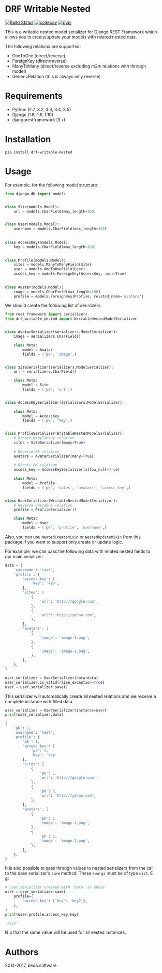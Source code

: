 DRF Writable Nested
====================
[![Build Status](https://travis-ci.org/beda-software/drf-writable-nested.svg?branch=master)](https://travis-ci.org/beda-software/drf-writable-nested)
[![codecov](https://codecov.io/gh/beda-software/drf-writable-nested/branch/master/graph/badge.svg)](https://codecov.io/gh/beda-software/drf-writable-nested)
[![pypi](https://img.shields.io/pypi/v/drf-writable-nested.svg)](https://pypi.python.org/pypi/drf-writable-nested)

This is a writable nested model serializer for Django REST Framework which
allows you to create/update your models with related nested data. 

The following relations are supported:
- OneToOne (direct/reverse)
- ForeignKey (direct/reverse)
- ManyToMany (direct/reverse excluding m2m relations with through model)
- GenericRelation (this is always only reverse)

Requirements
============

- Python (2.7, 3.2, 3.3, 3.4, 3.5)
- Django (1.8, 1.9, 1.10)
- djangorestframework (3.x)

Installation
============

```
pip install drf-writable-nested
```

Usage
=====

For example, for the following model structure:
```python
from django.db import models


class Site(models.Model):
    url = models.CharField(max_length=100)


class User(models.Model):
    username = models.CharField(max_length=100)
    
    
class AccessKey(models.Model):
    key = models.CharField(max_length=100)
    

class Profile(models.Model):
    sites = models.ManyToManyField(Site)
    user = models.OneToOneField(User)
    access_key = models.ForeignKey(AccessKey, null=True)
    
    
class Avatar(models.Model):
    image = models.CharField(max_length=100)
    profile = models.ForeignKey(Profile, related_name='avatars')
```

We should create the following list of serializers:

```python
from rest_framework import serializers
from drf_writable_nested import WritableNestedModelSerializer


class AvatarSerializer(serializers.ModelSerializer):
    image = serializers.CharField()

    class Meta:
        model = Avatar
        fields = ('pk', 'image',)


class SiteSerializer(serializers.ModelSerializer):
    url = serializers.CharField()

    class Meta:
        model = Site
        fields = ('pk', 'url',)


class AccessKeySerializer(serializers.ModelSerializer):
    
    class Meta:
        model = AccessKey
        fields = ('pk', 'key',)


class ProfileSerializer(WritableNestedModelSerializer):
    # Direct ManyToMany relation
    sites = SiteSerializer(many=True)
    
    # Reverse FK relation
    avatars = AvatarSerializer(many=True)
    
    # Direct FK relation
    access_key = AccessKeySerializer(allow_null=True)
    
    class Meta:
        model = Profile
        fields = ('pk', 'sites', 'avatars', 'access_key',)


class UserSerializer(WritableNestedModelSerializer):
    # Reverse OneToOne relation
    profile = ProfileSerializer()

    class Meta:
        model = User
        fields = ('pk', 'profile', 'username',)
```

Also, you can use `NestedCreateMixin` or `NestedUpdateMixin` from this package
if you want to support only create or update logic.

For example, we can pass the following data with related nested fields to our
main serializer:

```python
data = {
    'username': 'test',
    'profile': {
        'access_key': {
            'key': 'key',
        },
        'sites': [
            {
                'url': 'http://google.com',
            },
            {
                'url': 'http://yahoo.com',   
            },
        ],
        'avatars': [
            {
                'image': 'image-1.png',
            },
            {
                'image': 'image-2.png',
            },  
        ],
    },
}

user_serializer = UserSerializer(data=data)
user_serializer.is_valid(raise_exception=True)
user = user_serializer.save()
```

This serializer will automatically create all nested relations and we receive a 
complete instance with filled data.
```python
user_serializer = UserSerializer(instance=user)
print(user_serializer.data)
```

```python
{
    'pk': 1,
    'username': 'test',
    'profile': {
        'pk': 1,
        'access_key': {
            'pk': 1,
            'key': 'key'
        },
        'sites': [
            {
                'pk': 1,
                'url': 'http://google.com',
            },
            {
                'pk': 2,
                'url': 'http://yahoo.com',
            },
        ],
        'avatars': [
            {
                'pk': 1,
                'image': 'image-1.png',
            },
            {
                'pk': 2,
                'image': 'image-2.png',
            },
        ],
    },
}
```

It is also possible to pass through values to nested serializers from the call 
to the base serializer's `save` method. These `kwargs` must be of type `dict`. E g:

```python
# user_serializer created with 'data' as above
user = user_serializer.save(
    profile={
        'access_key': {'key': 'key2'},
    },
)
print(user.profile.access_key.key)
```

```python
'key2'
```

N b that the same value will be used for all nested instances.


Authors
=======
2014-2017, beda.software
